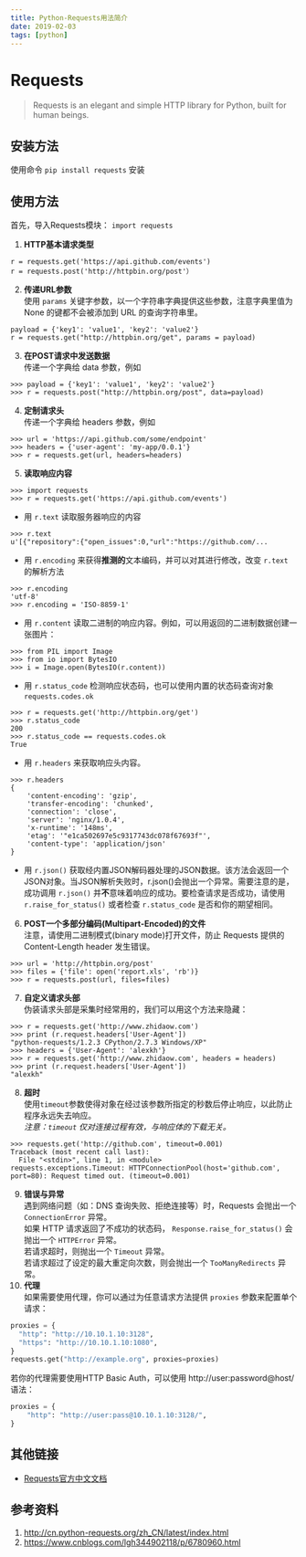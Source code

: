 ```yaml
---
title: Python-Requests用法简介
date: 2019-02-03
tags: [python]
---
```


# Requests
>Requests is an elegant and simple HTTP library for Python, built for human beings.

## 安装方法
使用命令 `pip install requests` 安装

## 使用方法
<!-- more -->
首先，导入Requests模块：
`import requests`  


1. **HTTP基本请求类型**  
```
r = requests.get('https://api.github.com/events')  
r = requests.post('http://httpbin.org/post'）
```
2. **传递URL参数**  
使用 `params` 关键字参数，以一个字符串字典提供这些参数，注意字典里值为 None 的键都不会被添加到 URL 的查询字符串里。  
```
payload = {'key1': 'value1', 'key2': 'value2'}
r = requests.get("http://httpbin.org/get", params = payload)
```

3. **在POST请求中发送数据**   
传递一个字典给 data 参数，例如  
```
>>> payload = {'key1': 'value1', 'key2': 'value2'}
>>> r = requests.post("http://httpbin.org/post", data=payload)
```

4. **定制请求头**  
传递一个字典给 headers 参数，例如
```
>>> url = 'https://api.github.com/some/endpoint'
>>> headers = {'user-agent': 'my-app/0.0.1'}
>>> r = requests.get(url, headers=headers)
```
5. **读取响应内容**
```
>>> import requests
>>> r = requests.get('https://api.github.com/events')
```
- 用 `r.text` 读取服务器响应的内容
```
>>> r.text
u'[{"repository":{"open_issues":0,"url":"https://github.com/...
```
- 用 `r.encoding` 来获得**推测的**文本编码，并可以对其进行修改，改变 `r.text` 的解析方法
```
>>> r.encoding
'utf-8'
>>> r.encoding = 'ISO-8859-1'
```
- 用 `r.content` 读取二进制的响应内容。例如，可以用返回的二进制数据创建一张图片：
```
>>> from PIL import Image
>>> from io import BytesIO
>>> i = Image.open(BytesIO(r.content))
```
- 用 `r.status_code` 检测响应状态码，也可以使用内置的状态码查询对象 `requests.codes.ok` 
```
>>> r = requests.get('http://httpbin.org/get')
>>> r.status_code
200
>>> r.status_code == requests.codes.ok
True
```
- 用 `r.headers` 来获取响应头内容。
```
>>> r.headers
{
    'content-encoding': 'gzip',
    'transfer-encoding': 'chunked',
    'connection': 'close',
    'server': 'nginx/1.0.4',
    'x-runtime': '148ms',
    'etag': '"e1ca502697e5c9317743dc078f67693f"',
    'content-type': 'application/json'
} 
```
- 用 `r.json()` 获取经内置JSON解码器处理的JSON数据。该方法会返回一个JSON对象。当JSON解析失败时，r.json()会抛出一个异常。需要注意的是，成功调用 `r.json()` 并**不**意味着响应的成功。要检查请求是否成功，请使用 `r.raise_for_status()` 或者检查 `r.status_code` 是否和你的期望相同。
6. **POST一个多部分编码(Multipart-Encoded)的文件**  
注意，请使用二进制模式(binary mode)打开文件，防止 Requests 提供的 Content-Length header 发生错误。
```
>>> url = 'http://httpbin.org/post'
>>> files = {'file': open('report.xls', 'rb')}
>>> r = requests.post(url, files=files)
```
7. **自定义请求头部**  
伪装请求头部是采集时经常用的，我们可以用这个方法来隐藏：
```
>>> r = requests.get('http://www.zhidaow.com')
>>> print (r.request.headers['User-Agent'])
"python-requests/1.2.3 CPython/2.7.3 Windows/XP"
>>> headers = {'User-Agent': 'alexkh'}
>>> r = requests.get('http://www.zhidaow.com', headers = headers)
>>> print (r.request.headers['User-Agent'])  
"alexkh"
```
8. **超时**  
使用`timeout`参数使得对象在经过该参数所指定的秒数后停止响应，以此防止程序永远失去响应。  
*注意：`timeout` 仅对连接过程有效，与响应体的下载无关。*
```
>>> requests.get('http://github.com', timeout=0.001)
Traceback (most recent call last):
  File "<stdin>", line 1, in <module>
requests.exceptions.Timeout: HTTPConnectionPool(host='github.com', port=80): Request timed out. (timeout=0.001)
```
9. **错误与异常**  
遇到网络问题（如：DNS 查询失败、拒绝连接等）时，Requests 会抛出一个 `ConnectionError` 异常。   
如果 HTTP 请求返回了不成功的状态码， `Response.raise_for_status()` 会抛出一个 `HTTPError` 异常。  
若请求超时，则抛出一个 `Timeout` 异常。  
若请求超过了设定的最大重定向次数，则会抛出一个 `TooManyRedirects` 异常。  
10. **代理**  
如果需要使用代理，你可以通过为任意请求方法提供 `proxies` 参数来配置单个请求：
```python
proxies = {
  "http": "http://10.10.1.10:3128",
  "https": "http://10.10.1.10:1080",
}
requests.get("http://example.org", proxies=proxies)
```
若你的代理需要使用HTTP Basic Auth，可以使用 http://user:password@host/ 语法：
```python
proxies = {
    "http": "http://user:pass@10.10.1.10:3128/",
}
```

## 其他链接
- [Requests官方中文文档](http://cn.python-requests.org/zh_CN/latest/index.html)

## 参考资料
1. <http://cn.python-requests.org/zh_CN/latest/index.html>
2. <https://www.cnblogs.com/lgh344902118/p/6780960.html>





